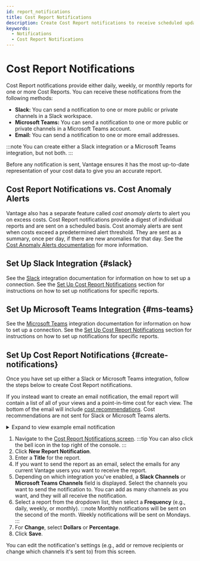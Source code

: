 ```yaml
---
id: report_notifications
title: Cost Report Notifications
description: Create Cost Report notifications to receive scheduled updates of your costs via Slack, Microsoft Teams, or email. 
keywords:
  - Notifications
  - Cost Report Notifications
---
```


# Cost Report Notifications

Cost Report notifications provide either daily, weekly, or monthly reports for one or more Cost Reports. You can receive these notifications from the following methods:

- **Slack:** You can send a notification to one or more public or private channels in a Slack workspace.
- **Microsoft Teams:** You can send a notification to one or more public or private channels in a Microsoft Teams account.
- **Email:** You can send a notification to one or more email addresses.

:::note
You can create either a Slack integration or a Microsoft Teams integration, but not both.
:::

Before any notification is sent, Vantage ensures it has the most up-to-date representation of your cost data to give you an accurate report.

## Cost Report Notifications vs. Cost Anomaly Alerts

Vantage also has a separate feature called _cost anomaly alerts_ to alert you on excess costs. Cost Report notifications provide a digest of individual reports and are sent on a scheduled basis. Cost anomaly alerts are sent when costs exceed a predetermined alert threshold. They are sent as a summary, once per day, if there are new anomalies for that day. See the [Cost Anomaly Alerts documentation](/cost_anomaly_alerts) for more information.

## Set Up Slack Integration {#slack}

See the [Slack](/slack) integration documentation for information on how to set up a connection. See the [Set Up Cost Report Notifications](/report_notifications#create-notifications) section for instructions on how to set up notifications for specific reports.

## Set Up Microsoft Teams Integration {#ms-teams}

See the [Microsoft Teams](/microsoft_teams) integration documentation for information on how to set up a connection. See the [Set Up Cost Report Notifications](/report_notifications#create-notifications) section for instructions on how to set up notifications for specific reports.

## Set Up Cost Report Notifications {#create-notifications}

Once you have set up either a Slack or Microsoft Teams integration, follow the steps below to create Cost Report notifications.

If you instead want to create an email notification, the email report will contain a list of all of your views and a point-in-time cost for each view. The bottom of the email will include [cost recommendations](/cost_recommendations). Cost recommendations are not sent for Slack or Microsoft Teams alerts.

<details><summary>Expand to view example email notification</summary>
  <div>
    <img alt="Example Cost Report notification in an email" width="100%" src="/img/email-notification.png"/>
  </div>
</details>

1. Navigate to the [Cost Report Notifications screen](https://console.vantage.sh/report_notifications).
   :::tip
   You can also click the bell icon in the top right of the console.
   :::
2. Click **New Report Notification**.
3. Enter a **Title** for the report.
4. If you want to send the report as an email, select the emails for any current Vantage users you want to receive the report.
5. Depending on which integration you've enabled, a **Slack Channels** or **Microsoft Teams Channels** field is displayed. Select the channels you want to send the notification to. You can add as many channels as you want, and they will all receive the notification.
6. Select a report from the dropdown list, then select a **Frequency** (e.g., daily, weekly, or monthly).
   :::note
   Monthly notifications will be sent on the second of the month. Weekly notifications will be sent on Mondays.
   :::
7. For **Change**, select **Dollars** or **Percentage**.
8. Click **Save**.

You can edit the notification's settings (e.g., add or remove recipients or change which channels it's sent to) from this screen.
